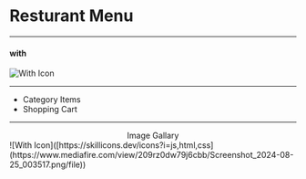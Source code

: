 # Resturant Menu

---

#### with 
![With Icon](https://skillicons.dev/icons?i=js,html,css)

---
* Category Items
* Shopping Cart

--- 

<div align="center">
    Image Gallary
</div>
![With Icon]([https://skillicons.dev/icons?i=js,html,css](https://www.mediafire.com/view/209rz0dw79j6cbb/Screenshot_2024-08-25_003517.png/file))
